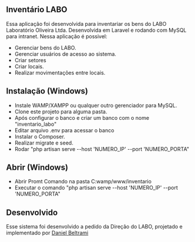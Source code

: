 ## Inventário LABO

Essa aplicação foi desenvolvida para inventariar os bens do LABO Laboratório Oliveira Ltda. Desenvolvida em Laravel e rodando com MySQL para intranet. Nessa aplicação é possivel:

- Gerenciar bens do LABO.
- Gerenciar usuários de acesso ao sistema.
- Criar setores
- Criar locais.
- Realizar movimentações entre locais.


## Instalação (Windows)

- Instale WAMP/XAMPP ou qualquer outro gerenciador para MySQL.
- Clone este projeto para alguma pasta.
- Após configurar o banco e criar um banco com o nome "inventario_labo"
- Editar arquivo .env para acessar o banco
- Instalar o Composer.
- Realizar migrate e seed.
- Rodar "php artisan serve --host 'NUMERO_IP' --port 'NUMERO_PORTA"


## Abrir (Windows)

- Abrir Promt Comando na pasta C:wamp/www/inventario
- Executar o comando "php artisan serve --host 'NUMERO_IP' --port 'NUMERO_PORTA"


## Desenvolvido

Esse sistema foi desenvolvido a pedido da Direção do LABO, projetado e implementado por [Daniel Beltrami](https://danielbeltrami.com.br)
